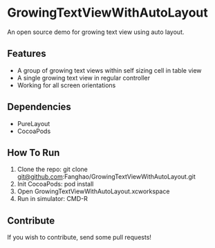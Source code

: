 # GrowingTextViewWithAutoLayout

An open source demo for growing text view using auto layout.

## Features

* A group of growing text views within self sizing cell in table view
* A single growing text view in regular controller
* Working for all screen orientations

## Dependencies

* PureLayout
* CocoaPods

## How To Run

1. Clone the repo:    git clone git@github.com:Fanghao/GrowingTextViewWithAutoLayout.git
2. Init CocoaPods:    pod install
3. Open GrowingTextViewWithAutoLayout.xcworkspace
4. Run in simulator:  CMD-R

## Contribute

If you wish to contribute, send some pull requests!
